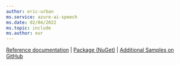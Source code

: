 ```yaml
---
author: eric-urban
ms.service: azure-ai-speech
ms.date: 02/04/2022
ms.topic: include
ms.author: eur
---
```


[Reference documentation](/cpp/cognitive-services/speech/) | [Package (NuGet)](https://www.nuget.org/packages/Microsoft.CognitiveServices.Speech) | [Additional Samples on GitHub](https://aka.ms/speech/github-cpp)

